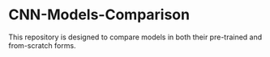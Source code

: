 # CNN-Models-Comparison
This repository is designed to compare models in both their pre-trained and from-scratch forms.
